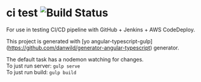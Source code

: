 # ci test ![Build Status](http://jenkins.nawth.io:8080/buildStatus/icon?job=CDProject)

For use in testing CI/CD pipeline with GitHub + Jenkins + AWS CodeDeploy.

This project is generated with [yo angular-typescript-gulp] (https://github.com/danwild/generator-angular-typescript)
generator.

The default task has a nodemon watching for changes.<br/>
To just run server: `gulp serve`<br/>
To just run build: `gulp build`